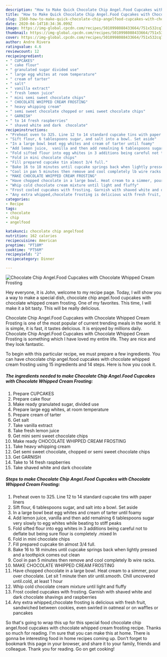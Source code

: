 ```yaml
---
description: "How to Make Quick Chocolate Chip Angel.Food Cupcakes with Chocolate Whipped Cream Frosting"
title: "How to Make Quick Chocolate Chip Angel.Food Cupcakes with Chocolate Whipped Cream Frosting"
slug: 1560-how-to-make-quick-chocolate-chip-angelfood-cupcakes-with-chocolate-whipped-cream-frosting
date: 2020-04-14T18:34:36.099Z
image: https://img-global.cpcdn.com/recipes/5010998088433664/751x532cq70/chocolate-chip-angelfood-cupcakes-with-chocolate-whipped-cream-frosting-recipe-main-photo.jpg
thumbnail: https://img-global.cpcdn.com/recipes/5010998088433664/751x532cq70/chocolate-chip-angelfood-cupcakes-with-chocolate-whipped-cream-frosting-recipe-main-photo.jpg
cover: https://img-global.cpcdn.com/recipes/5010998088433664/751x532cq70/chocolate-chip-angelfood-cupcakes-with-chocolate-whipped-cream-frosting-recipe-main-photo.jpg
author: Andre Rivera
ratingvalue: 4.6
reviewcount: 12
recipeingredient:
- " CUPCAKES"
- " cake flour"
- " granulated sugar divided use"
- " large egg whites at room temperature"
- " cream of tarter"
- " salt"
- " vanilla extract"
- " fresh lemon juice"
- " mini semi sweet chocolate chips"
- " CHOCOLATE WHIPPED CREAM FROSTING"
- " heavy whipping cream"
- " semi sweet chocolate chopped or semi sweet chocolate chips"
- " GARNISH"
- " to 14 fresh raspberries"
- " shaved white and dark  chocolate"
recipeinstructions:
- "Preheat oven to 325. Line 12 to 14 standard cupcake tins with paper liners"
- "Sift flour, 6 tablespoons sugar, and salt into a bowl. Set aside"
- "In a large bowl beat egg whites and cream of tarter until foamy"
- "Add lemon juice,  vanilla and then add remalning 6 tablespoons sugar very slowly to egg whites while beating to stiff peaks"
- "Fold sifted flour into egg whites in 3 additions being careful not to deflate but being sure flour is completely .mixed In"
- "Fold in mini chocolate chips"
- "Fill prepared cupcake tin almost 3/4 full."
- "Bake 16 to 18 minutes until cupcake springs back when lightly pressed and a toothpick comes out clean"
- "Cool in pan 5 minutes then remove and cool completely lb wire racks."
- "MAKE CHOCOLATE WHIPPED CREAM FROSTING"
- "Have chopped chocolate in a large bowl. Heat cream to a simmer, pour over chocolate. Let sit 1 minute then stir until.smooth. Chill uncovered until.cold, at least 1 hour"
- "Whip cold chocolate cream mixture until light and fluffy"
- "Frost cooled cupcakes with frosting. Garnish with shaved white and dark chocolate shavings and raspberries"
- "Any extra whipped,chocolate frosting is delicious with fresh fruit, sandwiched between cookies, even swirled in oatmeal or on waffles or pancakes"
categories:
- Recipe
tags:
- chocolate
- chip
- angelfood

katakunci: chocolate chip angelfood 
nutrition: 162 calories
recipecuisine: American
preptime: "PT18M"
cooktime: "PT56M"
recipeyield: "2"
recipecategory: Dinner

---
```



![Chocolate Chip Angel.Food Cupcakes with Chocolate Whipped Cream Frosting](https://img-global.cpcdn.com/recipes/5010998088433664/751x532cq70/chocolate-chip-angelfood-cupcakes-with-chocolate-whipped-cream-frosting-recipe-main-photo.jpg)

Hey everyone, it is John, welcome to my recipe page. Today, I will show you a way to make a special dish, chocolate chip angel.food cupcakes with chocolate whipped cream frosting. One of my favorites. This time, I will make it a bit tasty. This will be really delicious.



Chocolate Chip Angel.Food Cupcakes with Chocolate Whipped Cream Frosting is one of the most popular of current trending meals in the world. It is simple, it is fast, it tastes delicious. It is enjoyed by millions daily. Chocolate Chip Angel.Food Cupcakes with Chocolate Whipped Cream Frosting is something which I have loved my entire life. They are nice and they look fantastic.


To begin with this particular recipe, we must prepare a few ingredients. You can have chocolate chip angel.food cupcakes with chocolate whipped cream frosting using 15 ingredients and 14 steps. Here is how you cook it.

<!--inarticleads1-->

##### The ingredients needed to make Chocolate Chip Angel.Food Cupcakes with Chocolate Whipped Cream Frosting:

1. Prepare  CUPCAKES
1. Prepare  cake flour
1. Make ready  granulated sugar, divided use
1. Prepare  large egg whites, at room temperature
1. Prepare  cream of tarter
1. Get  salt
1. Take  vanilla extract
1. Take  fresh lemon juice
1. Get  mini semi sweet chocolate chips
1. Make ready  CHOCOLATE WHIPPED CREAM FROSTING
1. Take  heavy whipping cream
1. Get  semi sweet chocolate, chopped or semi sweet chocolate chips
1. Get  GARNISH
1. Take  to 14 fresh raspberries
1. Take  shaved white and dark  chocolate




<!--inarticleads2-->

##### Steps to make Chocolate Chip Angel.Food Cupcakes with Chocolate Whipped Cream Frosting:

1. Preheat oven to 325. Line 12 to 14 standard cupcake tins with paper liners
1. Sift flour, 6 tablespoons sugar, and salt into a bowl. Set aside
1. In a large bowl beat egg whites and cream of tarter until foamy
1. Add lemon juice,  vanilla and then add remalning 6 tablespoons sugar very slowly to egg whites while beating to stiff peaks
1. Fold sifted flour into egg whites in 3 additions being careful not to deflate but being sure flour is completely .mixed In
1. Fold in mini chocolate chips
1. Fill prepared cupcake tin almost 3/4 full.
1. Bake 16 to 18 minutes until cupcake springs back when lightly pressed and a toothpick comes out clean
1. Cool in pan 5 minutes then remove and cool completely lb wire racks.
1. MAKE CHOCOLATE WHIPPED CREAM FROSTING
1. Have chopped chocolate in a large bowl. Heat cream to a simmer, pour over chocolate. Let sit 1 minute then stir until.smooth. Chill uncovered until.cold, at least 1 hour
1. Whip cold chocolate cream mixture until light and fluffy
1. Frost cooled cupcakes with frosting. Garnish with shaved white and dark chocolate shavings and raspberries
1. Any extra whipped,chocolate frosting is delicious with fresh fruit, sandwiched between cookies, even swirled in oatmeal or on waffles or pancakes




So that's going to wrap this up for this special food chocolate chip angel.food cupcakes with chocolate whipped cream frosting recipe. Thanks so much for reading. I'm sure that you can make this at home. There is gonna be interesting food in home recipes coming up. Don't forget to bookmark this page in your browser, and share it to your family, friends and colleague. Thank you for reading. Go on get cooking!

